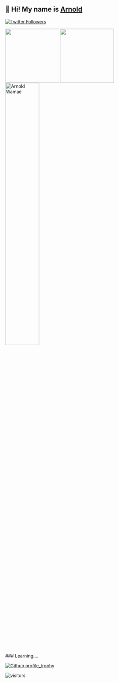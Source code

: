 ## 🦒 Hi! My name is [Arnold](https://twitter.com/wamae_arnold)

<p>
  <a href="https://twitter.com/danjharrin">
    <img alt="Twitter Followers" src="https://img.shields.io/twitter/follow/wamae_arnold?style=for-the-badge&logo=twitter&color=00ACEE">
  </a>

<div>
  <img height="170", align="left" src="https://github-readme-stats.vercel.app/api?username=ArnoldNicole&show_icons=true&theme=radical" />
  <img height="170", align="" src="https://github-readme-stats.vercel.app/api/top-langs/?username=ArnoldNicole&layout=compact&title_color=fff&text_color=fff&bg_color=151515" />
  <img align="center" width="46%" src="https://github-readme-streak-stats.herokuapp.com/?user=ArnoldNicole&theme=light" alt="Arnold Wamae" />
</div>
<div>
  ### Learning....
  
  </div>
  
[![Github profile_trophy](https://github-profile-trophy.vercel.app/?username=ArnoldNicole&theme=midnight-purple&row=2&column=4&margin-h=15&margin-w=15)](https://github.com/ryo-ma/github-profile-trophy)

![visitors](https://visitor-badge.glitch.me/badge?page_id=ArnoldNicole/ArnoldNicole) 

<!--
**ArnoldNicole/ArnoldNicole** is a ✨ _special_ ✨ repository because its `README.md` (this file) appears on your GitHub profile.

Here are some ideas to get you started:
### Hi there 👋
- 🔭 I’m currently working on ...
- 🌱 I’m currently learning ...
- 👯 I’m looking to collaborate on ...
- 🤔 I’m looking for help with ...
- 💬 Ask me about ...
- 📫 How to reach me: ...
- 😄 Pronouns: ...
- ⚡ Fun fact: ...
-->
